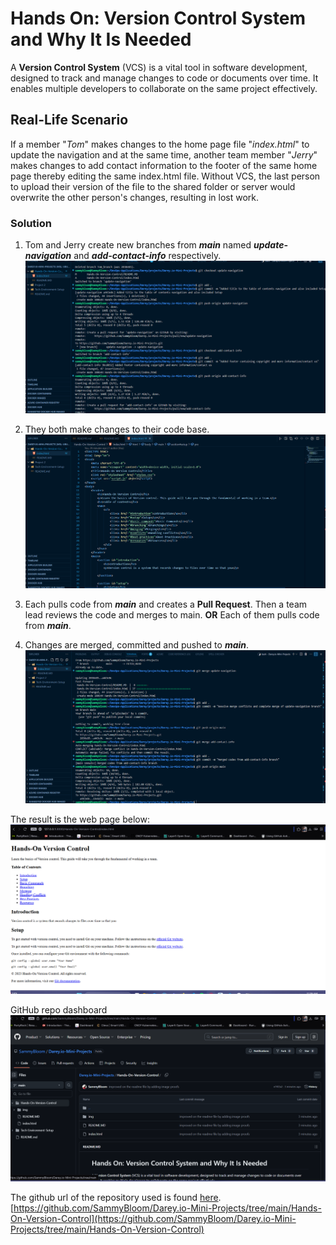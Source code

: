 # Hands On: Version Control System and Why It Is Needed

A **Version Control System** (VCS) is a vital tool in software development, designed to track and manage changes to code or documents over time. It enables multiple developers to collaborate on the same project effectively.

## Real-Life Scenario

If a member "_Tom_" makes changes to the home page file "_index.html_" to update the navigation and at the same time, another team member "_Jerry_" makes changes to add contact information to the footer of the same home page thereby editing the same index.html file. Without VCS, the last person to upload their version of the file to the shared folder or server would overwrite the other person's changes, resulting in lost work.

### Solution

1. Tom and Jerry create new branches from **_main_** named **_update-navigation_** and **_add-contact-info_** respectively.
![Create branches](img/create%20_branch.png "create branch")

2. They both make changes to their code base.
![Make changes to code](img/code.png "code changes")

3. Each pulls code from **_main_** and creates a **Pull Request**. Then a team lead reviews the code and merges to main. **OR** Each of them pulls code from **_main_**.

4. Changes are merged, committed and pushed to **_main_**.
![Changes are merged to main](img/merge_branch.png "merge branch to main")

The result is the web page below:
![Web Page](img/home.png "web page")

GitHub repo dashboard
![Github Dashboard](img/github_dashboard.png "Github dashboard")

The github url of the repository used is found [here](https://github.com/SammyBloom/Darey.io-Mini-Projects/tree/main/Hands-On-Version-Control).
[https://github.com/SammyBloom/Darey.io-Mini-Projects/tree/main/Hands-On-Version-Control](https://github.com/SammyBloom/Darey.io-Mini-Projects/tree/main/Hands-On-Version-Control)